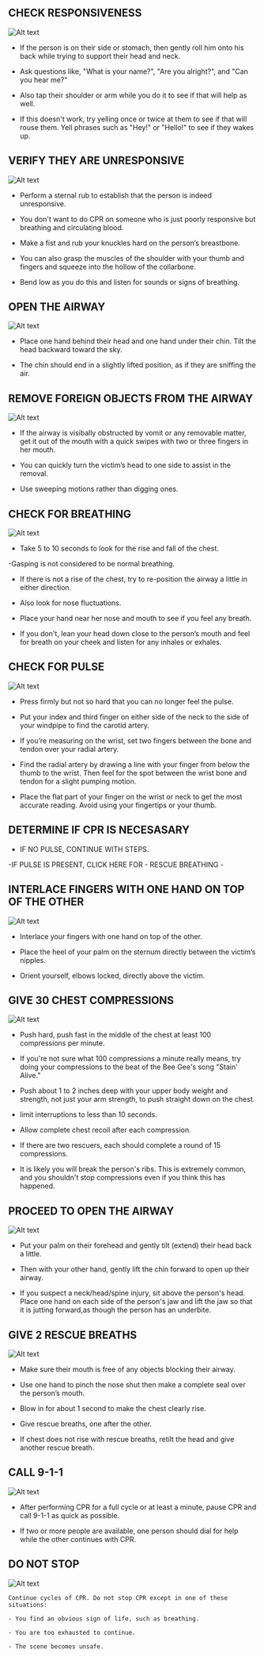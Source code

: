 ## CHECK RESPONSIVENESS

![Alt text](/Images/AdultCPR/adultCPR22.jpg)

- If the person is on their side or stomach, then gently roll him onto his back while trying to support their head and neck.

- Ask questions like, "What is your name?", "Are you alright?", and "Can you hear me?"

- Also tap their shoulder or arm while you do it to see if that will help as well.

- If this doesn't work, try yelling once or twice at them to see if that will rouse them. Yell phrases such as "Hey!" or "Hello!" to see if they wakes up.

## VERIFY THEY ARE UNRESPONSIVE

![Alt text](/Images/AdultCPR/adultCPR23.jpg)

- Perform a sternal rub to establish that the person is indeed unresponsive.

- You don't want to do CPR on someone who is just poorly responsive but breathing and circulating blood.

- Make a fist and rub your knuckles hard on the person’s breastbone.

- You can also grasp the muscles of the shoulder with your thumb and fingers and squeeze into the hollow of the collarbone.

- Bend low as you do this and listen for sounds or signs of breathing.

## OPEN THE AIRWAY

![Alt text](/Images/AdultCPR/adultCPR25.jpg)

- Place one hand behind their head and one hand under their chin. Tilt the head backward toward the sky.

- The chin should end in a slightly lifted position, as if they are sniffing the air.

## REMOVE FOREIGN OBJECTS FROM THE AIRWAY

![Alt text](/Images/AdultCPR/adultCPR26.jpg)

- If the airway is visibally obstructed by vomit or any removable matter, get it out of the mouth with a quick swipes with two or three fingers in her mouth.

- You can quickly turn the victim’s head to one side to assist in the removal.

- Use sweeping motions rather than digging ones.

## CHECK FOR BREATHING

![Alt text](/Images/AdultCPR/adultCPR27.jpg)

- Take 5 to 10 seconds to look for the rise and fall of the chest.

-Gasping is not considered to be normal breathing.

- If there is not a rise of the chest, try to re-position the airway a little in either direction.

- Also look for nose fluctuations.

- Place your hand near her nose and mouth to see if you feel any breath.

- If you don't, lean your head down close to the person’s mouth and feel for breath on your cheek and listen for any inhales or exhales.

## CHECK FOR PULSE

![Alt text](/Images/AdultShock/adultShock7.jpg)

- Press firmly but not so hard that you can no longer feel the pulse.

- Put your index and third finger on either side of the neck to the side of your windpipe to find the carotid artery.

- If you’re measuring on the wrist, set two fingers between the bone and tendon over your radial artery.

- Find the radial artery by drawing a line with your finger from below the thumb to the wrist. Then feel for the spot between the wrist bone and tendon for a slight pumping motion.

- Place the flat part of your finger on the wrist or neck to get the most accurate reading. Avoid using your fingertips or your thumb.

## DETERMINE IF CPR IS NECESASARY

- IF NO PULSE, CONTINUE WITH STEPS.

-IF PULSE IS PRESENT, CLICK HERE FOR - RESCUE BREATHING -

## INTERLACE FINGERS WITH ONE HAND ON TOP OF THE OTHER

![Alt text](/Images/AdultCPR/adultCPR15.jpg)

- Interlace your fingers with one hand on top of the other.

- Place the heel of your palm on the sternum directly between the victim’s nipples.

- Orient yourself, elbows locked, directly above the victim.

## GIVE 30 CHEST COMPRESSIONS

![Alt text](/Images/AdultCPR/adultCPR16.jpg)

- Push hard, push fast in the middle of the chest at least 100 compressions per minute.

- If you're not sure what 100 compressions a minute really means, try doing your compressions to the beat of the Bee Gee's song "Stain' Alive."

- Push about 1 to 2 inches deep with your upper body weight and strength, not just your arm strength, to push straight down on the chest.

- limit interruptions to less than 10 seconds.

- Allow complete chest recoil after each compression.

- If there are two rescuers, each should complete a round of 15 compressions.

- It is likely you will break the person's ribs. This is extremely common, and you shouldn't stop compressions even if you think this has happened.

## PROCEED TO OPEN THE AIRWAY

![Alt text](/Images/AdultCPR/adultCPR28.jpg)

- Put your palm on their forehead and gently tilt (extend) their head back a little.

- Then with your other hand, gently lift the chin forward to open up their airway.

- If you suspect a neck/head/spine injury, sit above the person's head. Place one hand on each side of the person's jaw and lift the jaw so that it is jutting forward,as though the person has an underbite.

## GIVE 2 RESCUE BREATHS

![Alt text](/Images/AdultCPR/adultCPR29.jpg)

- Make sure their mouth is free of any objects blocking their airway.

- Use one hand to pinch the nose shut then make a complete seal over the person’s mouth.

- Blow in for about 1 second to make the
  chest clearly rise.

- Give rescue breaths, one after the other.

- If chest does not rise with rescue breaths, retilt the head and give another rescue breath.

## CALL 9-1-1

![Alt text](/Images/AdultCPR/adultCPR2.jpg)

- After performing CPR for a full cycle or at least a minute, pause CPR and call 9-1-1 as quick as possible.

- If two or more people are available, one person should dial for help while the other continues with CPR.

## DO NOT STOP

![Alt text](/Images/AdultCPR/adultCPR12.jpg)

    Continue cycles of CPR. Do not stop CPR except in one of these situations:

    - You find an obvious sign of life, such as breathing.

    - You are too exhausted to continue.

    - The scene becomes unsafe.
